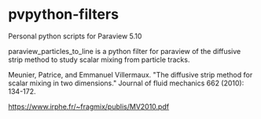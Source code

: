 # pvpython-filters
Personal python scripts for Paraview 5.10

paraview_particles_to_line is a python filter for paraview of the diffusive strip method to study scalar mixing from particle tracks. 

Meunier, Patrice, and Emmanuel Villermaux. "The diffusive strip method for scalar mixing in two dimensions." Journal of fluid mechanics 662 (2010): 134-172.

https://www.irphe.fr/~fragmix/publis/MV2010.pdf

